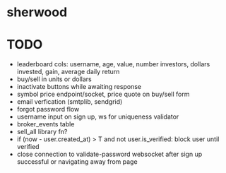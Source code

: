 # sherwood

# TODO
- leaderboard cols: username, age, value, number investors, dollars invested, gain, average daily return
- buy/sell in units or dollars
- inactivate buttons while awaiting response
- symbol price endpoint/socket, price quote on buy/sell form
- email verfication (smtplib, sendgrid)
- forgot password flow
- username input on sign up, ws for uniqueness validator
- broker_events table
- sell_all library fn?
- if (now - user.created_at) > T and not user.is_verified: block user until verified
- close connection to validate-password websocket after sign up successful or navigating away from page